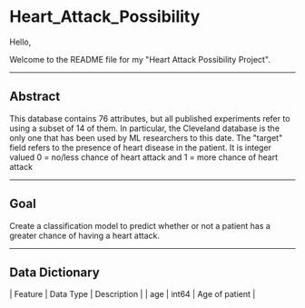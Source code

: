 # Heart_Attack_Possibility


Hello,

Welcome to the README file for my "Heart Attack Possibility Project".


___________________________
## Abstract
This database contains 76 attributes, but all published experiments refer to using a subset of 14 of them. In particular, the Cleveland database is the only one that has been used by ML researchers to this date. The "target" field refers to the presence of heart disease in the patient. It is integer valued 0 = no/less chance of heart attack and 1 = more chance of heart attack


____________________________
## Goal
Create a classification model to predict whether or not a patient has a greater chance of having a heart attack.



____________________________

## Data Dictionary

|   Feature      |  Data Type   | Description    |
| age | int64 | Age of patient |
